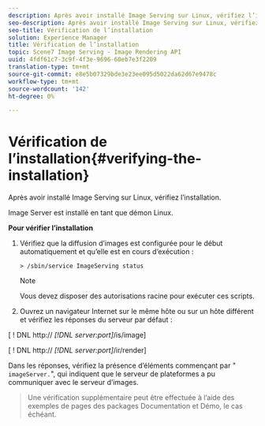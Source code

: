 ```yaml
---
description: Après avoir installé Image Serving sur Linux, vérifiez l’installation.
seo-description: Après avoir installé Image Serving sur Linux, vérifiez l’installation.
seo-title: Vérification de l’installation
solution: Experience Manager
title: Vérification de l’installation
topic: Scene7 Image Serving - Image Rendering API
uuid: 4fdf61c7-3c9f-4f3e-9696-60eb7e3f2209
translation-type: tm+mt
source-git-commit: e8e5b07329bde3e23ee095d5022da62d67e9478c
workflow-type: tm+mt
source-wordcount: '142'
ht-degree: 0%

---
```



# Vérification de l’installation{#verifying-the-installation}

Après avoir installé Image Serving sur Linux, vérifiez l’installation.

Image Server est installé en tant que démon Linux.

**Pour vérifier l’installation**

1. Vérifiez que la diffusion d’images est configurée pour le début automatiquement et qu’elle est en cours d’exécution :

   `> /sbin/service ImageServing status`

   >[!NOTE]
   >
   >Vous devez disposer des autorisations racine pour exécuter ces scripts.

1. Ouvrez un navigateur Internet sur le même hôte ou sur un hôte différent et vérifiez les réponses du serveur par défaut :

[ ! DNL http:// *[!DNL server:port]*/is/image]

[ ! DNL http:// *[!DNL server:port]*/ir/render]

Dans les réponses, vérifiez la présence d’éléments commençant par &quot; `imageServer.`&quot;, qui indiquent que le serveur de plateformes a pu communiquer avec le serveur d’images.
>Une vérification supplémentaire peut être effectuée à l’aide des exemples de pages des packages Documentation et Démo, le cas échéant.

